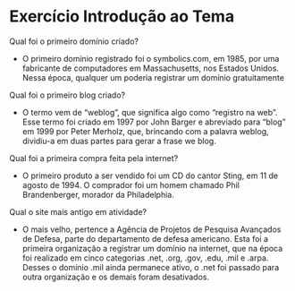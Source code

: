 # Exercício Introdução ao Tema

Qual foi o primeiro domínio criado?
- O primeiro domínio registrado foi o symbolics.com, em 1985, por uma fabricante de computadores em Massachusetts, nos Estados Unidos. Nessa época, qualquer um poderia registrar um domínio gratuitamente

Qual foi o primeiro blog criado?
- O termo vem de “weblog”, que significa algo como “registro na web”. Esse termo foi criado em 1997 por John Barger e abreviado para “blog” em 1999 por Peter Merholz, que, brincando com a palavra weblog, dividiu-a em duas partes para gerar a frase we blog.

Qual foi a primeira compra feita pela internet?
- O primeiro produto a ser vendido foi um CD do cantor Sting, em 11 de agosto de 1994. O comprador foi um homem chamado Phil Brandenberger, morador da Philadelphia.

Qual o site mais antigo em atividade?
- O mais velho, pertence a Agência de Projetos de Pesquisa Avançados de Defesa, parte do departamento de defesa americano. Esta foi a primeira organização a registrar um domínio na internet, que na época foi realizado em cinco categorias .net, .org, .gov, .edu, .mil e .arpa.
Desses o domínio .mil ainda permanece ativo, o .net foi passado para outra organização e os demais foram desativados.



